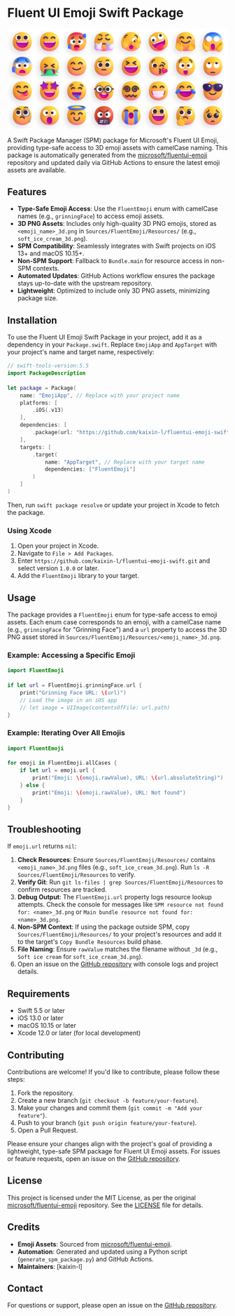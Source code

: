 # Fluent UI Emoji Swift Package

![Fluent UI Emoji Banner](art/readme_banner.webp)

A Swift Package Manager (SPM) package for Microsoft's Fluent UI Emoji, providing type-safe access to 3D emoji assets with camelCase naming. This package is automatically generated from the [microsoft/fluentui-emoji](https://github.com/microsoft/fluentui-emoji) repository and updated daily via GitHub Actions to ensure the latest emoji assets are available.

## Features

- **Type-Safe Emoji Access**: Use the `FluentEmoji` enum with camelCase names (e.g., `grinningFace`) to access emoji assets.
- **3D PNG Assets**: Includes only high-quality 3D PNG emojis, stored as `<emoji_name>_3d.png` in `Sources/FluentEmoji/Resources/` (e.g., `soft_ice_cream_3d.png`).
- **SPM Compatibility**: Seamlessly integrates with Swift projects on iOS 13+ and macOS 10.15+.
- **Non-SPM Support**: Fallback to `Bundle.main` for resource access in non-SPM contexts.
- **Automated Updates**: GitHub Actions workflow ensures the package stays up-to-date with the upstream repository.
- **Lightweight**: Optimized to include only 3D PNG assets, minimizing package size.

## Installation

To use the Fluent UI Emoji Swift Package in your project, add it as a dependency in your `Package.swift`. Replace `EmojiApp` and `AppTarget` with your project's name and target name, respectively:

```swift
// swift-tools-version:5.5
import PackageDescription

let package = Package(
    name: "EmojiApp", // Replace with your project name
    platforms: [
        .iOS(.v13)
    ],
    dependencies: [
        .package(url: "https://github.com/kaixin-l/fluentui-emoji-swift.git", from: "1.0.0")
    ],
    targets: [
        .target(
            name: "AppTarget", // Replace with your target name
            dependencies: ["FluentEmoji"]
        )
    ]
)
```

Then, run `swift package resolve` or update your project in Xcode to fetch the package.

### Using Xcode
1. Open your project in Xcode.
2. Navigate to `File > Add Packages`.
3. Enter `https://github.com/kaixin-l/fluentui-emoji-swift.git` and select version `1.0.0` or later.
4. Add the `FluentEmoji` library to your target.

## Usage

The package provides a `FluentEmoji` enum for type-safe access to emoji assets. Each enum case corresponds to an emoji, with a camelCase name (e.g., `grinningFace` for "Grinning Face") and a `url` property to access the 3D PNG asset stored in `Sources/FluentEmoji/Resources/<emoji_name>_3d.png`.

### Example: Accessing a Specific Emoji

```swift
import FluentEmoji

if let url = FluentEmoji.grinningFace.url {
    print("Grinning Face URL: \(url)")
    // Load the image in an iOS app
    // let image = UIImage(contentsOfFile: url.path)
}
```

### Example: Iterating Over All Emojis

```swift
import FluentEmoji

for emoji in FluentEmoji.allCases {
    if let url = emoji.url {
        print("Emoji: \(emoji.rawValue), URL: \(url.absoluteString)")
    } else {
        print("Emoji: \(emoji.rawValue), URL: Not found")
    }
}
```

## Troubleshooting

If `emoji.url` returns `nil`:
1. **Check Resources**: Ensure `Sources/FluentEmoji/Resources/` contains `<emoji_name>_3d.png` files (e.g., `soft_ice_cream_3d.png`). Run `ls -R Sources/FluentEmoji/Resources` to verify.
2. **Verify Git**: Run `git ls-files | grep Sources/FluentEmoji/Resources` to confirm resources are tracked.
3. **Debug Output**: The `FluentEmoji.url` property logs resource lookup attempts. Check the console for messages like `SPM resource not found for: <name>_3d.png` or `Main bundle resource not found for: <name>_3d.png`.
4. **Non-SPM Context**: If using the package outside SPM, copy `Sources/FluentEmoji/Resources/` to your project's resources and add it to the target's `Copy Bundle Resources` build phase.
5. **File Naming**: Ensure `rawValue` matches the filename without `_3d` (e.g., `Soft ice cream` for `soft_ice_cream_3d.png`).
6. Open an issue on the [GitHub repository](https://github.com/kaixin-l/fluentui-emoji-swift) with console logs and project details.

## Requirements

- Swift 5.5 or later
- iOS 13.0 or later
- macOS 10.15 or later
- Xcode 12.0 or later (for local development)

## Contributing

Contributions are welcome! If you'd like to contribute, please follow these steps:

1. Fork the repository.
2. Create a new branch (`git checkout -b feature/your-feature`).
3. Make your changes and commit them (`git commit -m "Add your feature"`).
4. Push to your branch (`git push origin feature/your-feature`).
5. Open a Pull Request.

Please ensure your changes align with the project's goal of providing a lightweight, type-safe SPM package for Fluent UI Emoji assets. For issues or feature requests, open an issue on the [GitHub repository](https://github.com/kaixin-l/fluentui-emoji-swift).

## License

This project is licensed under the MIT License, as per the original [microsoft/fluentui-emoji](https://github.com/microsoft/fluentui-emoji) repository. See the [LICENSE](LICENSE) file for details.

## Credits

- **Emoji Assets**: Sourced from [microsoft/fluentui-emoji](https://github.com/microsoft/fluentui-emoji).
- **Automation**: Generated and updated using a Python script (`generate_spm_package.py`) and GitHub Actions.
- **Maintainers**: [kaixin-l]

## Contact

For questions or support, please open an issue on the [GitHub repository](https://github.com/kaixin-l/fluentui-emoji-swift).